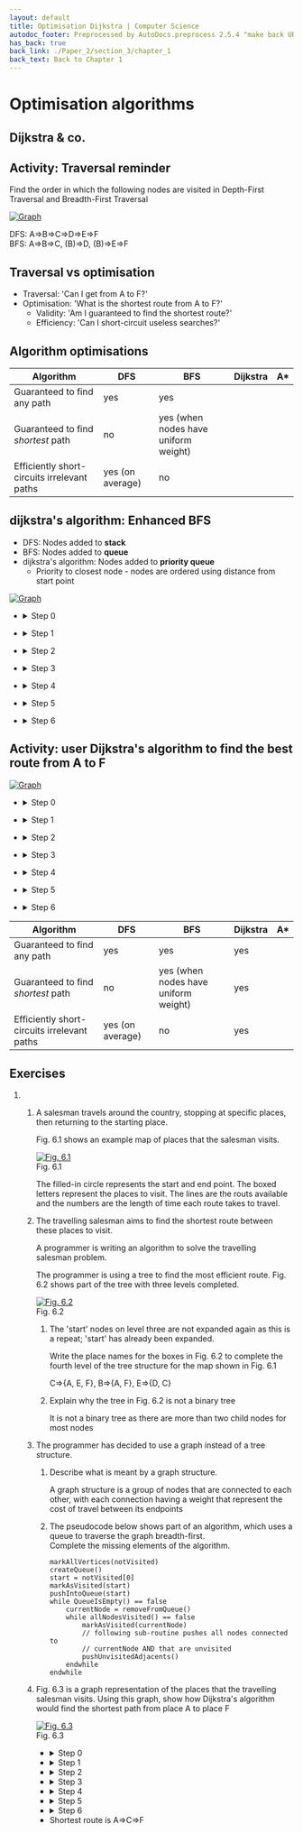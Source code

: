 ```yaml
---
layout: default
title: Optimisation Dijkstra | Computer Science
autodoc_footer: Preprocessed by AutoDocs.preprocess 2.5.4 "make back URLs relative" ⓒ Starwort, 2020
has_back: true
back_link: ./Paper_2/section_3/chapter_1
back_text: Back to Chapter 1
---
```


# Optimisation algorithms

## Dijkstra & co.

## Activity: Traversal reminder

Find the order in which the following nodes are visited in Depth-First Traversal and Breadth-First Traversal

[![Graph](./dijkstra_graph_1.png)](./dijkstra_graph_1.png)

DFS: A⇒B⇒C⇒D⇒E⇒F  
BFS: A⇒B⇒C, (B)⇒D, (B)⇒E⇒F

## Traversal vs optimisation

- Traversal: 'Can I get from A to F?'
- Optimisation: 'What is the shortest route from A to F?'
  - Validity: 'Am I guaranteed to find the shortest route?'
  - Efficiency: 'Can I short-circuit useless searches?'

## Algorithm optimisations

| Algorithm                                   | DFS              | BFS                                  | Dijkstra | A*  |
| ------------------------------------------- | ---------------- | ------------------------------------ | -------- | --- |
| Guaranteed to find any path                 | yes              | yes                                  |          |     |
| Guaranteed to find *shortest* path          | no               | yes (when nodes have uniform weight) |          |     |
| Efficiently short-circuits irrelevant paths | yes (on average) | no                                   |          |     |

## dijkstra's algorithm: Enhanced BFS

- DFS: Nodes added to **stack**
- BFS: Nodes added to **queue**
- dijkstra's algorithm: Nodes added to **priority queue**
  - Priority to closest node - nodes are ordered using distance from start point

[![Graph](./dijkstra_graph_1.png)](./dijkstra_graph_1.png)

- <details><summary>Step 0</summary>

  | Visited | Queue | Unknown nodes |
  | ------- | ----- | ------------- |
  |         | A - 0 |               |
  |         |       | B - inf       |
  |         |       | C - inf       |
  |         |       | D - inf       |
  |         |       | E - inf       |
  |         |       | F - inf       |

</details>

- <details><summary>Step 1</summary>

  | Visited | Queue    | Unknown nodes |
  | ------- | -------- | ------------- |
  | A - 0   |          |               |
  |         | A⇒B - 10 |               |
  |         |          | C - inf       |
  |         |          | D - inf       |
  |         |          | E - inf       |
  |         |          | F - inf       |

</details>

- <details><summary>Step 2</summary>

  | Visited  | Queue    | Unknown nodes |
  | -------- | -------- | ------------- |
  | A - 0    |          |               |
  | A⇒B - 10 |          |               |
  |          | B⇒C - 12 |               |
  |          | B⇒D - 20 |               |
  |          | B⇒E - 35 |               |
  |          |          | F - inf       |

</details>

- <details><summary>Step 3</summary>

  | Visited  | Queue        | Unknown nodes |
  | -------- | ------------ | ------------- |
  | A - 0    |              |               |
  | A⇒B - 10 |              |               |
  | B⇒C - 12 |              |               |
  |          | C⇒D - 17     |               |
  |          | ~~B⇒D - 20~~ |               |
  |          | B⇒E - 35     |               |
  |          |              | F - inf       |

</details>

- <details><summary>Step 4</summary>

  | Visited  | Queue        | Unknown nodes |
  | -------- | ------------ | ------------- |
  | A - 0    |              |               |
  | A⇒B - 10 |              |               |
  | B⇒C - 12 |              |               |
  | C⇒D - 17 |              |               |
  |          | D⇒E - 29     |               |
  |          | ~~B⇒E - 35~~ |               |
  |          |              | F - inf       |

</details>

- <details><summary>Step 5</summary>

  | Visited  | Queue    | Unknown nodes |
  | -------- | -------- | ------------- |
  | A - 0    |          |               |
  | A⇒B - 10 |          |               |
  | B⇒C - 12 |          |               |
  | C⇒D - 17 |          |               |
  | D⇒E - 29 |          |               |
  |          | E⇒F - 31 |               |

</details>

- <details><summary>Step 6</summary>

  | Visited      | Queue | Unknown nodes |
  | ------------ | ----- | ------------- |
  | **A - 0**    |       |               |
  | **A⇒B - 10** |       |               |
  | **B⇒C - 12** |       |               |
  | **C⇒D - 17** |       |               |
  | **D⇒E - 29** |       |               |
  | **E⇒F - 31** |       |               |

</details>

## Activity: user Dijkstra's algorithm to find the best route from A to F

[![Graph](./dijkstra_graph_2.png)](./dijkstra_graph_2.png)

- <details><summary>Step 0</summary>

  | Visited | Queue | Unknown nodes |
  | ------- | ----- | ------------- |
  |         | A - 0 |               |
  |         |       | B - inf       |
  |         |       | C - inf       |
  |         |       | D - inf       |
  |         |       | E - inf       |
  |         |       | F - inf       |

</details>

- <details><summary>Step 1</summary>

  | Visited | Queue    | Unknown nodes |
  | ------- | -------- | ------------- |
  | A - 0   |          |               |
  |         | A⇒B - 10 |               |
  |         | A⇒E - 25 |               |
  |         |          | C - inf       |
  |         |          | D - inf       |
  |         |          | F - inf       |

</details>

- <details><summary>Step 2</summary>

  | Visited  | Queue        | Unknown nodes |
  | -------- | ------------ | ------------- |
  | A - 0    |              |               |
  | A⇒B - 10 |              |               |
  |          | B⇒C - 12     |               |
  |          | B⇒E - 15     |               |
  |          | ~~A⇒E - 25~~ |               |
  |          |              | D - inf       |
  |          |              | F - inf       |

</details>

- <details><summary>Step 3</summary>

  | Visited  | Queue    | Unknown nodes |
  | -------- | -------- | ------------- |
  | A - 0    |          |               |
  | A⇒B - 10 |          |               |
  | B⇒C - 12 |          |               |
  |          | B⇒E - 15 |               |
  |          | C⇒D - 22 |               |
  |          |          | F - inf       |

</details>

- <details><summary>Step 4</summary>

  | Visited  | Queue        | Unknown nodes |
  | -------- | ------------ | ------------- |
  | A - 0    |              |               |
  | A⇒B - 10 |              |               |
  | B⇒C - 12 |              |               |
  | B⇒E - 15 |              |               |
  |          | C⇒D - 22     |               |
  |          | ~~E⇒D - 27~~ |               |
  |          |              | F - inf       |

</details>

- <details><summary>Step 5</summary>

  | Visited  | Queue    | Unknown nodes |
  | -------- | -------- | ------------- |
  | A - 0    |          |               |
  | A⇒B - 10 |          |               |
  | B⇒C - 12 |          |               |
  | B⇒E - 15 |          |               |
  | C⇒D - 22 |          |               |
  |          | D⇒F - 24 |               |

</details>

- <details><summary>Step 6</summary>

  | Visited      | Queue | Unknown nodes |
  | ------------ | ----- | ------------- |
  | **A - 0**    |       |               |
  | **A⇒B - 10** |       |               |
  | **B⇒C - 12** |       |               |
  | B⇒E - 15     |       |               |
  | **C⇒D - 22** |       |               |
  | **D⇒F - 24** |       |

</details>

| Algorithm                                   | DFS              | BFS                                  | Dijkstra | A*  |
| ------------------------------------------- | ---------------- | ------------------------------------ | -------- | --- |
| Guaranteed to find any path                 | yes              | yes                                  | yes      |     |
| Guaranteed to find *shortest* path          | no               | yes (when nodes have uniform weight) | yes      |     |
| Efficiently short-circuits irrelevant paths | yes (on average) | no                                   | yes      |     |

## Exercises

1. &#x200b;
   1. A salesman travels around the country, stopping at specific places, then returning to the starting place.

      Fig. 6.1 shows an example map of places that the salesman visits.

      [![Fig. 6.1](./dijkstra_graph_3.png)](./dijkstra_graph_3.png)  
      Fig. 6.1

      The filled-in circle represents the start and end point. The boxed letters represent the places to visit. The lines are the routs available and the numbers are the length of time each route takes to travel.
   2. The travelling salesman aims to find the shortest route between these places to visit.

      A programmer is writing an algorithm to solve the travelling salesman problem.

      The programmer is using a tree to find the most efficient route. Fig. 6.2 shows part of the tree with three levels completed.

      [![Fig. 6.2](./dijkstra_graph_4.png)](./dijkstra_graph_4.png)  
      Fig. 6.2

      1. The 'start' nodes on level three are not expanded again as this is a repeat; 'start' has already been expanded.

         Write the place names for the boxes in Fig. 6.2 to complete the fourth level of the tree structure for the map shown in Fig. 6.1

         C⇒{A, E, F}, B⇒{A, F}, E⇒{D, C}

      2. Explain why the tree in Fig. 6.2 is not a binary tree

         It is not a binary tree as there are more than two child nodes for most nodes

   3. The programmer has decided to use a graph instead of a tree structure.

      1. Describe what is meant by a graph structure.

         A graph structure is a group of nodes that are connected to each other, with each connection having a weight that represent the cost of travel between its endpoints

      2. The pseudocode below shows part of an algorithm, which uses a queue to traverse the graph breadth-first.  
         Complete the missing elements of the algorithm.

         ```
         markAllVertices(notVisited)
         createQueue()
         start = notVisited[0]
         markAsVisited(start)
         pushIntoQueue(start)
         while QueueIsEmpty() == false
             currentNode = removeFromQueue()
             while allNodesVisited() == false
                 markAsVisited(currentNode)
                 // following sub-routine pushes all nodes connected to
                 // currentNode AND that are unvisited
                 pushUnvisitedAdjacents()
             endwhile
         endwhile
         ```
   4. Fig. 6.3 is a graph representation of the places that the travelling salesman visits. Using this graph, show how Dijkstra's algorithm would find the shortest path from place A to place F

      [![Fig. 6.3](./dijkstra_graph_5.png)](./dijkstra_graph_5.png)  
      Fig. 6.3

      - <details><summary>Step 0</summary>

        | Visited | Queue | Unknown |
        | ------- | ----- | ------- |
        |         | A - 0 |         |
        |         |       | B - inf |
        |         |       | C - inf |
        |         |       | D - inf |
        |         |       | E - inf |
        |         |       | F - inf |

      </details>

      - <details><summary>Step 1</summary>

        | Visited | Queue   | Unknown |
        | ------- | ------- | ------- |
        | A - 0   |         |         |
        |         | A⇒C - 3 |         |
        |         | A⇒D - 3 |         |
        |         | A⇒B - 5 |         |
        |         |         | E - inf |
        |         |         | F - inf |

      </details>

      - <details><summary>Step 2</summary>

        | Visited | Queue   | Unknown |
        | ------- | ------- | ------- |
        | A - 0   |         |         |
        | A⇒C - 3 |         |         |
        |         | A⇒D - 3 |         |
        |         | A⇒B - 5 |         |
        |         | C⇒E - 6 |         |
        |         | C⇒F - 6 |         |

      </details>

      - <details><summary>Step 3</summary>

        | Visited | Queue       | Unknown |
        | ------- | ----------- | ------- |
        | A - 0   |             |         |
        | A⇒C - 3 |             |         |
        | A⇒D - 3 |             |         |
        |         | A⇒B - 5     |         |
        |         | D⇒E - 5     |         |
        |         | ~~C⇒E - 6~~ |         |
        |         | C⇒F - 6     |         |

      </details>

      - <details><summary>Step 4</summary>

        | Visited | Queue       | Unknown |
        | ------- | ----------- | ------- |
        | A - 0   |             |         |
        | A⇒C - 3 |             |         |
        | A⇒D - 3 |             |         |
        | A⇒B - 5 |             |         |
        |         | D⇒E - 5     |         |
        |         | C⇒F - 6     |         |
        |         | ~~B⇒F - 7~~ |         |

      </details>

      - <details><summary>Step 5</summary>

        | Visited | Queue   | Unknown |
        | ------- | ------- | ------- |
        | A - 0   |         |         |
        | A⇒C - 3 |         |         |
        | A⇒D - 3 |         |         |
        | A⇒B - 5 |         |         |
        | D⇒E - 5 |         |         |
        |         | C⇒F - 6 |         |

      </details>

      - <details><summary>Step 6</summary>

        | Visited     | Queue | Unknown |
        | ----------- | ----- | ------- |
        | **A - 0**   |       |         |
        | **A⇒C - 3** |       |         |
        | A⇒D - 3     |       |         |
        | A⇒B - 5     |       |         |
        | D⇒E - 5     |       |         |
        | **C⇒F - 6** |       |         |

      </details>

       - Shortest route is A⇒C⇒F
